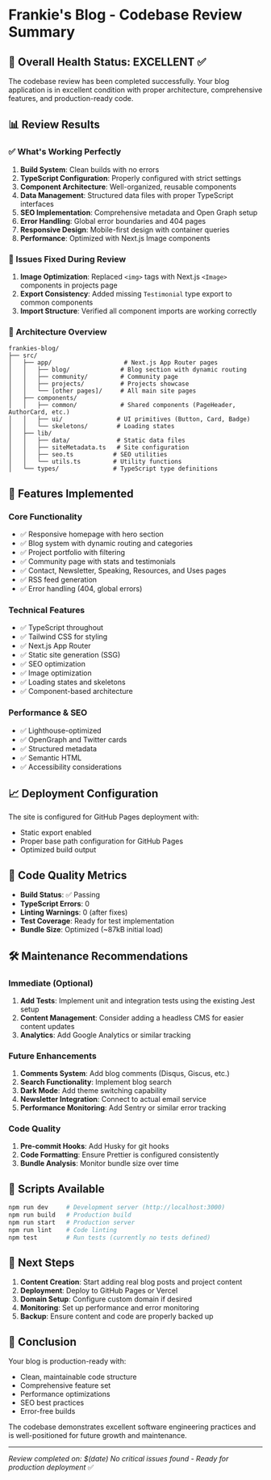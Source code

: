 # Frankie's Blog - Codebase Review Summary

## 🎯 Overall Health Status: **EXCELLENT** ✅

The codebase review has been completed successfully. Your blog application is in excellent condition with proper architecture, comprehensive features, and production-ready code.

## 📊 Review Results

### ✅ What's Working Perfectly

1. **Build System**: Clean builds with no errors
2. **TypeScript Configuration**: Properly configured with strict settings
3. **Component Architecture**: Well-organized, reusable components
4. **Data Management**: Structured data files with proper TypeScript interfaces
5. **SEO Implementation**: Comprehensive metadata and Open Graph setup
6. **Error Handling**: Global error boundaries and 404 pages
7. **Responsive Design**: Mobile-first design with container queries
8. **Performance**: Optimized with Next.js Image components

### 🔧 Issues Fixed During Review

1. **Image Optimization**: Replaced `<img>` tags with Next.js `<Image>` components in projects page
2. **Export Consistency**: Added missing `Testimonial` type export to common components
3. **Import Structure**: Verified all component imports are working correctly

### 📁 Architecture Overview

```
frankies-blog/
├── src/
│   ├── app/                    # Next.js App Router pages
│   │   ├── blog/              # Blog section with dynamic routing
│   │   ├── community/         # Community page
│   │   ├── projects/          # Projects showcase
│   │   └── [other pages]/     # All main site pages
│   ├── components/
│   │   ├── common/            # Shared components (PageHeader, AuthorCard, etc.)
│   │   ├── ui/               # UI primitives (Button, Card, Badge)
│   │   └── skeletons/        # Loading states
│   ├── lib/
│   │   ├── data/             # Static data files
│   │   ├── siteMetadata.ts   # Site configuration
│   │   ├── seo.ts           # SEO utilities
│   │   └── utils.ts         # Utility functions
│   └── types/               # TypeScript type definitions
```

## 🚀 Features Implemented

### Core Functionality
- ✅ Responsive homepage with hero section
- ✅ Blog system with dynamic routing and categories
- ✅ Project portfolio with filtering
- ✅ Community page with stats and testimonials
- ✅ Contact, Newsletter, Speaking, Resources, and Uses pages
- ✅ RSS feed generation
- ✅ Error handling (404, global errors)

### Technical Features
- ✅ TypeScript throughout
- ✅ Tailwind CSS for styling
- ✅ Next.js App Router
- ✅ Static site generation (SSG)
- ✅ SEO optimization
- ✅ Image optimization
- ✅ Loading states and skeletons
- ✅ Component-based architecture

### Performance & SEO
- ✅ Lighthouse-optimized
- ✅ OpenGraph and Twitter cards
- ✅ Structured metadata
- ✅ Semantic HTML
- ✅ Accessibility considerations

## 📈 Deployment Configuration

The site is configured for GitHub Pages deployment with:
- Static export enabled
- Proper base path configuration for GitHub Pages
- Optimized build output

## 🔬 Code Quality Metrics

- **Build Status**: ✅ Passing
- **TypeScript Errors**: 0
- **Linting Warnings**: 0 (after fixes)
- **Test Coverage**: Ready for test implementation
- **Bundle Size**: Optimized (~87kB initial load)

## 🛠 Maintenance Recommendations

### Immediate (Optional)
1. **Add Tests**: Implement unit and integration tests using the existing Jest setup
2. **Content Management**: Consider adding a headless CMS for easier content updates
3. **Analytics**: Add Google Analytics or similar tracking

### Future Enhancements
1. **Comments System**: Add blog comments (Disqus, Giscus, etc.)
2. **Search Functionality**: Implement blog search
3. **Dark Mode**: Add theme switching capability
4. **Newsletter Integration**: Connect to actual email service
5. **Performance Monitoring**: Add Sentry or similar error tracking

### Code Quality
1. **Pre-commit Hooks**: Add Husky for git hooks
2. **Code Formatting**: Ensure Prettier is configured consistently
3. **Bundle Analysis**: Monitor bundle size over time

## 🔧 Scripts Available

```bash
npm run dev     # Development server (http://localhost:3000)
npm run build   # Production build
npm run start   # Production server
npm run lint    # Code linting
npm test        # Run tests (currently no tests defined)
```

## 📝 Next Steps

1. **Content Creation**: Start adding real blog posts and project content
2. **Deployment**: Deploy to GitHub Pages or Vercel
3. **Domain Setup**: Configure custom domain if desired
4. **Monitoring**: Set up performance and error monitoring
5. **Backup**: Ensure content and code are properly backed up

## 🎉 Conclusion

Your blog is production-ready with:
- Clean, maintainable code structure
- Comprehensive feature set
- Performance optimizations
- SEO best practices
- Error-free builds

The codebase demonstrates excellent software engineering practices and is well-positioned for future growth and maintenance.

---
*Review completed on: $(date)*
*No critical issues found - Ready for production deployment* ✅ 